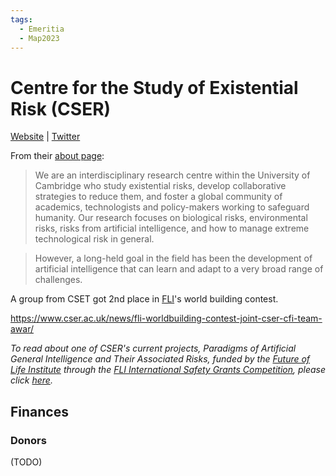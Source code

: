 ```yaml
---
tags:
  - Emeritia
  - Map2023
---
```

# Centre for the Study of Existential Risk (CSER)

[Website](https://www.cser.ac.uk/) | [Twitter](https://twitter.com/csercambridge)


From their [about page](https://www.cser.ac.uk/about-us/):

> We are an interdisciplinary research centre within the University of Cambridge who study existential risks, develop collaborative strategies to reduce them, and foster a global community of academics, technologists and policy-makers working to safeguard humanity. Our research focuses on biological risks, environmental risks, risks from artificial intelligence, and how to manage extreme technological risk in general.
 
> However, a long-held goal in the field has been the development of artificial intelligence that can learn and adapt to a very broad range of challenges.


A group from CSET got 2nd place in [FLI]()'s world building contest.

https://www.cser.ac.uk/news/fli-worldbuilding-contest-joint-cser-cfi-team-awar/ 


 

_To read about one of CSER's current projects, Paradigms of Artificial General Intelligence and Their Associated Risks, funded by the [Future of Life Institute](https://futureoflife.org/) through the [FLI International Safety Grants Competition](https://futureoflife.org/2018/07/25/2-million-donated-to-keep-artificial-general-intelligence-beneficial-and-robust/), please click [here](https://www.cser.ac.uk/research/paradigms-AGI/)._

## Finances

### Donors

(TODO)

